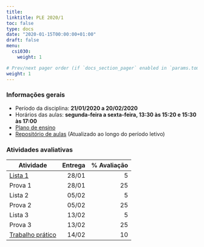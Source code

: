 ```yaml
---
title: 
linktitle: PLE 2020/1
toc: false
type: docs
date: "2020-01-15T00:00:00+01:00"
draft: false
menu:
  csi030:
    weight: 1

# Prev/next pager order (if `docs_section_pager` enabled in `params.toml`)
weight: 1
---
```


### Informações gerais

- Período da disciplina: **21/01/2020 a 20/02/2020**
- Horários das aulas: **segunda-feira a sexta-feira, 13:30 às 15:20 e 15:30 às 17:00**
- [Plano de ensino](https://drive.google.com/file/d/1hq3a5rBdkHs-xgD5_87pCERISV9rUWd1/view?usp=sharing)
- [Repositório de aulas](https://drive.google.com/drive/folders/1o4JuXE0NYtT5NLN-isTiCEpi_4_KetwZ?usp=sharing) (Atualizado ao longo do período letivo)

### Atividades avaliativas

<!-- | [Lista 2](https://docs.google.com/document/d/1udHS-JNueqQU6HGQHiRn2_HqY4lg1HG0R3Zb_npttnA/edit?usp=sharing) | 05/02 | 5 |-->
<!--| [Lista 3](https://docs\.google.com/document/d/1nCOV-Id9lyQqzRks7cdrlr4Qnq7TDD3Fr8yywxT06Pw/edit?usp=sharing) | 13/02 | 5 |-->

| Atividade | Entrega | % Avaliação |
|-----------|---------:|------------:|
| [Lista 1](https://docs.google.com/document/d/1T857BDfW0shys9_gVjRpPi6bCtYwz68Jrn4T5B0H-l4/edit?usp=sharing) | 28/01 | 5 |
| Prova 1 | 28/01 | 25 |
| Lista 2 | 05/02 | 5 |
| Prova 2 | 05/02 | 25 |
| Lista 3 | 13/02 | 5 |
| Prova 3 | 13/02 | 25 |
| [Trabalho prático](https://docs.google.com/document/d/1j1t-MciK33jNofFr7ELGrpFORX03FNmaKowk_D3UJFA/edit?usp=sharing) | 14/02 | 10 |

